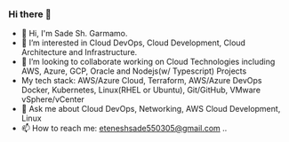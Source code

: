 ### Hi there 👋



- 👋 Hi, I'm Sade Sh. Garmamo.
- 👀 I’m interested in Cloud DevOps, Cloud Development, Cloud Architecture and Infrastructure.
- 👯 I’m looking to collaborate working on Cloud Technologies including AWS, Azure, GCP, Oracle and Nodejs(w/ Typescript) Projects
- My tech stack: AWS/Azure Cloud, Terraform, AWS/Azure DevOps Docker, Kubernetes, Linux(RHEL or Ubuntu), Git/GitHub, VMware vSphere/vCenter
- 💬 Ask me about Cloud DevOps, Networking, AWS Cloud Development, Linux
- 📫 How to reach me: eteneshsade550305@gmail.com
..
